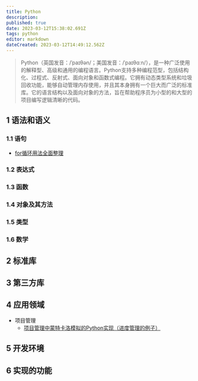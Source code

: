 ```yaml
---
title: Python
description: 
published: true
date: 2023-03-12T15:38:02.691Z
tags: python
editor: markdown
dateCreated: 2023-03-12T14:49:12.562Z
---
```


> Python（英国发音：/ˈpaɪθən/；美国发音：/ˈpaɪθɑːn/），是一种广泛使用的解释型、高级和通用的编程语言。Python支持多种编程范型，包括结构化、过程式、反射式、面向对象和函数式编程。它拥有动态类型系统和垃圾回收功能，能够自动管理内存使用，并且其本身拥有一个巨大而广泛的标准库。它的语言结构以及面向对象的方法，旨在帮助程序员为小型的和大型的项目编写逻辑清晰的代码。

## 1 语法和语义

### 1.1 语句

- [for循环用法全面整理](/zh/Python/basic/for循环用法全面整理)
### 1.2 表达式

### 1.3 函数

### 1.4 对象及其方法

### 1.5 类型

### 1.6 数学

## 2 标准库

## 3 第三方库

## 4 应用领域

- 项目管理
	- [项目管理中蒙特卡洛模拟的Python实现（进度管理的例子）](/zh/开发技术/python/应用实践/项目管理/项目管理中蒙特卡洛模拟的Python实现（进度管理的例子）)
## 5 开发环境

## 6 实现的功能
